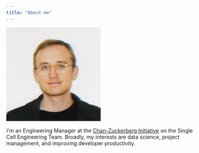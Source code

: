 ```yaml
---
title: "About me"
---
```


<img src="/assets/img/me.jpg" width="50%"/>

I'm an Engineering Manager at the [Chan-Zuckerberg
Initiative](https://chanzuckerberg.com/) on the Single Cell Engineering Team.
Broadly, my interests are data science, project management, and improving
developer productivity.

